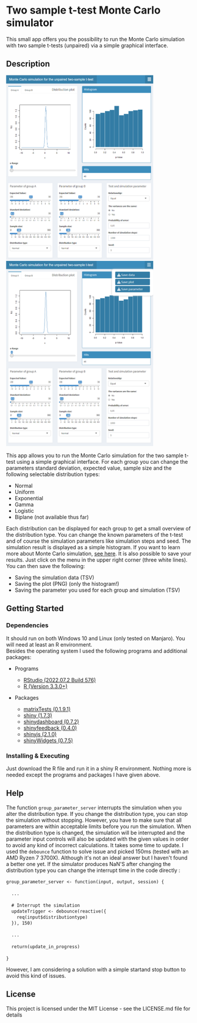 # Two sample t-test Monte Carlo simulator

This small app offers you the possibility to run the Monte Carlo 
simulation with two sample t-tests (unpaired) via a simple graphical interface.

## Description

<p float="left">
   <img src="images/Overview_Monte_Carlo_simulator_1.png" width= "400" >
   <img src="images/Overview_Monte_Carlo_simulator_2.png" width= "400" >
</p>

This app allows you to run the Monte Carlo simulation for the two sample 
t-test using a simple graphical interface. For each group you can change 
the parameters standard deviation, expected value, sample size and the following 
selectable distribution types:

* Normal
* Uniform
* Exponential
* Gamma
* Logistic
* Biplane (not available thus far)

Each distribution can be displayed for each group to get a small overview 
of the distribution type. You can change the known parameters of the
t-test and of course the simulation parameters like simulation steps and seed.
The simulation result is displayed as a simple histogram. If
you want to learn more about Monte Carlo simulation, 
[see here](https://tjmurphy.github.io/jabstb/ttestmc.html).
It is also possible to save your results. Just click on the 
menu in the upper right corner (three white lines). You can then save 
the following:

* Saving the simulation data (TSV)
* Saving the plot (PNG) (only the histogram!)
* Saving the parameter you used for each group and simulation (TSV)

## Getting Started

### Dependencies

It should run on both Windows 10 and Linux (only tested on Manjaro). You will need at least an R environment.                               
Besides the operating system I used the following programs and additional packages:                                                     

* Programs
   - [RStudio (2022.07.2 Build 576)](https://posit.co/download/rstudio-desktop/)
   - [R (Version 3.3.0+)](https://posit.co/download/rstudio-desktop/)

* Packages
   - [matrixTests (0.1.9.1)](https://cran.r-project.org/web/packages/matrixTests/index.html)
   - [shiny (1.7.3)](https://cran.r-project.org/web/packages/shiny/index.html)
   - [shinydashboard (0.7.2)](https://cran.r-project.org/web/packages/shinydashboard/index.html)
   - [shinyfeedback (0.4.0)](https://cran.rstudio.com/web/packages/shinyFeedback/index.html)
   - [shinyjs (2.1.0)](https://cran.r-project.org/web/packages/shinyjs/index.html)
   - [shinyWidgets (0.7.5)](https://cran.r-project.org/web/packages/shinyWidgets/index.html)

### Installing & Executing 

Just download the R file and run it in a shiny R environment. Nothing more is needed except the programs and 
packages I have given above.

## Help

The function ```group_parameter_server``` interrupts the simulation when you alter the distribution type. 
If you change the distribution type, you can stop the simulation without stopping. 
However, you have to make sure that all parameters are within acceptable limits before you run the simulation. 
When the distribution type is changed, the simulation will be interrupted and the parameter input controls will 
also be updated with the given values in order to avoid any kind of incorrect calculations. It takes some time 
to update. I used the ```debounce``` function to solve issue and picked 150ms (tested with an AMD Ryzen 7 3700X). 
Although it's not an ideal answer but I haven't found a better one yet. If the simulator produces NaN'S after 
changing the distribution type you can change the interrupt time in the code directly :

```
group_parameter_server <- function(input, output, session) {
  
  ...
  
  # Interrupt the simulation 
  updateTrigger <- debounce(reactive({
    req(input$distributiontype) 
  }), 150)
 
  ...
 
  return(update_in_progress)
  
}

```
However, I am considering a solution with a simple startand stop button to avoid this kind of issues.

## License

This project is licensed under the MIT License - see the LICENSE.md file for details
